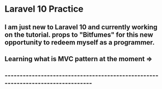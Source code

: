 # Laravel 10 Practice

## I am just new to Laravel 10 and currently working on the tutorial. props to "Bitfumes" for this new opportunity to redeem myself as a programmer. 

## Learning what is MVC pattern at the moment =>

## --------------------------------------------------------------------------------